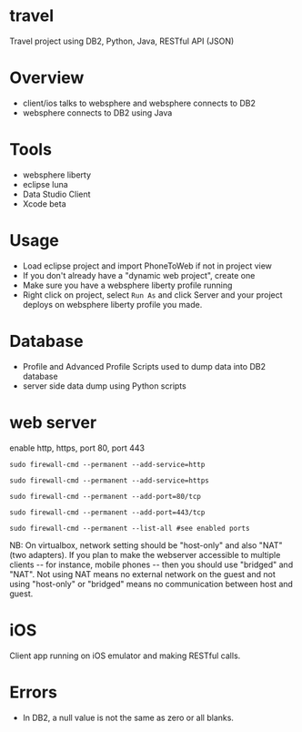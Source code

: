 # travel
Travel project using DB2, Python, Java, RESTful API (JSON)

# Overview
 - client/ios talks to websphere and websphere connects to DB2
 - websphere connects to DB2 using Java 

# Tools
 - websphere liberty
 - eclipse luna
 - Data Studio Client
 - Xcode beta

# Usage
 - Load eclipse project and import PhoneToWeb if not in project view
 - If you don't already have a "dynamic web project", create one
 - Make sure you have a websphere liberty profile running
 - Right click on project, select `Run As` and click Server and your project
 deploys on websphere liberty profile you made.
 
 
# Database
 - Profile and Advanced Profile Scripts used to dump data into DB2 database
 - server side data dump using Python scripts

# web server
enable http, https, port 80, port 443

`sudo firewall-cmd --permanent --add-service=http`

`sudo firewall-cmd --permanent --add-service=https`

`sudo firewall-cmd --permanent --add-port=80/tcp`

`sudo firewall-cmd --permanent --add-port=443/tcp`

`sudo firewall-cmd --permanent --list-all #see enabled ports`

NB: On virtualbox, network setting should be "host-only" and also "NAT" (two
		adapters). If you plan to make the webserver accessible to multiple clients
-- for instance, mobile phones -- then you should use "bridged" and "NAT". 
Not using NAT means no external network on the guest and not using "host-only"
or "bridged" means no communication between host and guest.

# iOS
Client app running on iOS emulator and making RESTful calls.

# Errors
- In DB2, a null value is not the same as zero or all blanks. 
